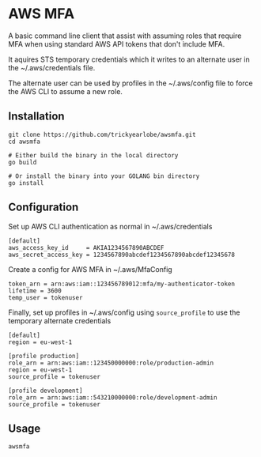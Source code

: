 # AWS MFA

A basic command line client that assist with assuming roles that require MFA when using standard AWS API tokens that don't include MFA.

It aquires STS temporary credentials which it writes to an alternate user in the ~/.aws/credentials file.

The alternate user can be used by profiles in the ~/.aws/config file to force the AWS CLI to assume a new role.

## Installation

```
git clone https://github.com/trickyearlobe/awsmfa.git
cd awsmfa

# Either build the binary in the local directory
go build

# Or install the binary into your GOLANG bin directory
go install
```

## Configuration

Set up AWS CLI authentication as normal in ~/.aws/credentials

```
[default]
aws_access_key_id     = AKIA1234567890ABCDEF
aws_secret_access_key = 1234567890abcdef1234567890abcdef12345678
```

Create a config for AWS MFA in ~/.aws/MfaConfig

```
token_arn = arn:aws:iam::123456789012:mfa/my-authenticator-token
lifetime = 3600
temp_user = tokenuser
```

Finally, set up profiles in ~/.aws/config using `source_profile` to use the temporary alternate credentials

```
[default]
region = eu-west-1

[profile production]
role_arn = arn:aws:iam::123450000000:role/production-admin
region = eu-west-1
source_profile = tokenuser

[profile development]
role_arn = arn:aws:iam::543210000000:role/development-admin
source_profile = tokenuser
```

## Usage

```
awsmfa
```
